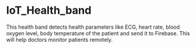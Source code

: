 # IoT_Health_band
This health band detects health parameters like ECG, heart rate, blood oxygen level, body temperature of the patient and send it to Firebase. This will help doctors monitor patients remotely. 
